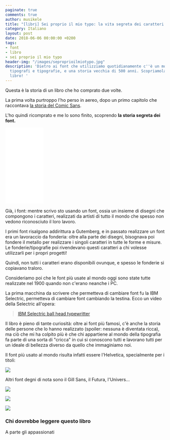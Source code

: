 ```yaml
---
paginate: true
comments: true
author: musikele
title: "[libri] Sei proprio il mio typo: la vita segreta dei caratteri tipografici"
category: Italiano
layout: post
date: 2018-06-06 00:00:00 +0200
tags:
- font
- libro
- sei proprio il mio typo
header-img: "/images/seproprioilmiotypo.jpg"
description: 'Dietro ai font che utilizziamo quotidianamente c''è un mondo fatto di
  tipografi e tipografie, e una storia vecchia di 500 anni. Scopriamola con questo
  libro! '
---
```

Questa è la storia di un libro che ho comprato due volte.

La prima volta purtroppo l'ho perso in aereo, dopo un primo capitolo che raccontava [la storia del Comic Sans](https://michelenasti.com/2017/12/01/batman-ha-ispirato-il-comic-sans-storia-di-un-font-che-tutti-odiano.html).

L'ho quindi ricomprato e me lo sono finito, scoprendo **la storia segreta dei font.**

<iframe style="width:120px;height:240px;" marginwidth="0" marginheight="0" scrolling="no" frameborder="0" src="//rcm-eu.amazon-adsystem.com/e/cm?lt1=_blank&bc1=000000&IS2=1&bg1=FFFFFF&fc1=000000&lc1=0000FF&t=ilblodimicnas-21&o=29&p=8&l=as4&m=amazon&f=ifr&ref=as_ss_li_til&asins=B00QFIVE8I&linkId=c330ea265a0ba9192f74f16adb252a00"></iframe>

Già, i font: mentre scrivo sto usando un font, ossia un insieme di disegni che compongono i caratteri, realizzati da artisti di tutto il mondo che spesso non vedono riconosciuto il loro lavoro.

I primi font risalgono addirittura a Gutemberg, e in passato realizzare un font era un lavoraccio da fonderia: oltre alla parte dei disegni, bisognava poi fondere il metallo per realizzare i singoli caratteri in tutte le forme e misure. Le fonderie/tipografie poi rivendevano questi caratteri a chi volesse utilizzarli per i propri progetti! 

Quindi, non tutti i caratteri erano disponibili ovunque, e spesso le fonderie si copiavano traloro.

Consideriamo poi che le font più usate al mondo oggi sono state tutte realizzate nel 1900 quando non c'erano neanche i PC.

La prima macchina da scrivere che permetteva di cambiare font fu la IBM Selectric, permetteva di cambiare font cambiando la testina. Ecco un video della Selectric all'opera:

<blockquote class="imgur-embed-pub" lang="en" data-id="zCg1LX1"><a href="//imgur.com/zCg1LX1">IBM Selectric ball head typewritter </a></blockquote><script async src="//s.imgur.com/min/embed.js" charset="utf-8"></script>

Il libro è pieno di tante curiosità:  oltre ai font più famosi, c'è anche la storia delle persone che lo hanno realizzato (spoiler: nessuna è diventata ricca), ma ciò che mi ha colpito più è che chi appartiene al mondo della tipografia fa parte di una sorta di "cricca" in cui si conoscono tutti e lavorano tutti per un ideale di bellezza diverso da quello che immaginiamo noi.

Il font più usato al mondo risulta infatti essere l'Helvetica, specialmente per i titoli:

![](https://upload.wikimedia.org/wikipedia/commons/2/28/HelveticaSpecimenCH.svg)

Altri font degni di nota sono il Gill Sans, il Futura, l'Univers...

![](https://upload.wikimedia.org/wikipedia/commons/5/50/Futura_Specimen.svg)

![](https://upload.wikimedia.org/wikipedia/commons/4/48/GillSansEG.svg)

![](https://it.wikipedia.org/wiki/Univers#/media/File:UniversSpec.png)

### Chi dovrebbe leggere questo libro 

A parte gli appassionati 